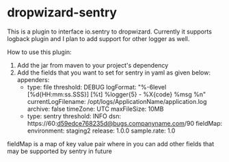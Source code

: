 # dropwizard-sentry
This is a plugin to interface io.sentry to dropwizard. Currently it supports logback plugin and I plan to add support for other logger as well. 

How to use this plugin:
1. Add the jar from maven to your project's dependency
2. Add the fields that you want to set for sentry in yaml as given below:
  appenders:
    - type: file
      threshold: DEBUG
      logFormat: "%-6level [%d{HH:mm:ss.SSS}] [%t] %logger{5} - %X{code} %msg %n"
      currentLogFilename: /opt/logs/ApplicationName/application.log
      archive: false
      timeZone: UTC
      maxFileSize: 10MB
    - type: sentry
      threshold: INFO
      dsn: https://60:d59edce768235d@bugs.companyname.com/90
      fieldMap:
          environment: staging2
          release: 1.0.0
          sample.rate: 1.0
          
  fieldMap is a map of key value pair where in you can add other fields that may be supported by sentry in future        
